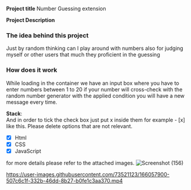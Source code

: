 **Project title**
Number Guessing extension 

**Project Description**
### The idea behind this project
Just by random thinking can I play around with numbers also for judging myself or other users that much they proficient in the guessing
### How does it work
While loading in the container we have an input box where you have to enter numbers between 1 to 20 if your number will cross-check with the random number generator with the applied condition you will have a new message every time.

**Stack**:  
And in order to tick the check box just put x inside them for example - [x] like this. Please delete options that are not relevant.

- [x] Html
- [x] CSS
- [x] JavaScript

for more details please refer to the attached images.
![Screenshot (156)](https://user-images.githubusercontent.com/73521123/166056177-516e4026-80e2-4b16-b302-ca8b10832b14.png)


https://user-images.githubusercontent.com/73521123/166057900-507c6c1f-332b-46dd-8b27-b0fe1c3aa370.mp4






